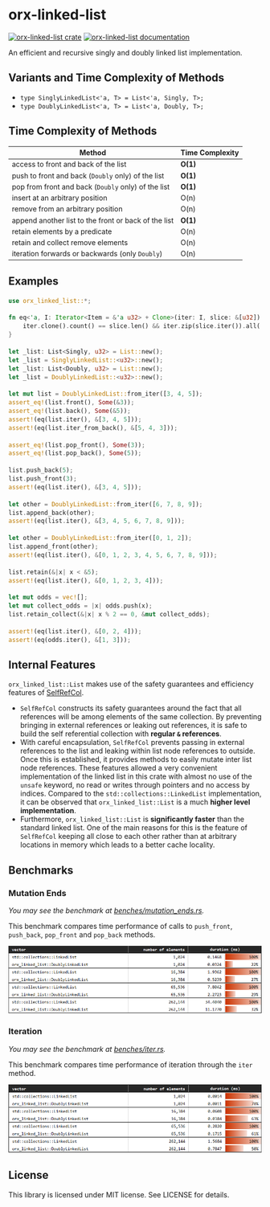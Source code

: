 # orx-linked-list

[![orx-linked-list crate](https://img.shields.io/crates/v/orx-linked-list.svg)](https://crates.io/crates/orx-linked-list)
[![orx-linked-list documentation](https://docs.rs/orx-linked-list/badge.svg)](https://docs.rs/orx-linked-list)

An efficient and recursive singly and doubly linked list implementation.

## Variants and Time Complexity of Methods

* `type SinglyLinkedList<'a, T> = List<'a, Singly, T>;`
* `type DoublyLinkedList<'a, T> = List<'a, Doubly, T>;`

## Time Complexity of Methods

| Method    | Time Complexity |
| -------- | ------- |
| access to front and back of the list  | **O(1)**    |
| push to front and back (`Doubly` only) of the list | **O(1)**     |
| pop from front and back (`Doubly` only) of the list    | **O(1)** |
| insert at an arbitrary position    | O(n)    |
| remove from an arbitrary position    | O(n)    |
| append another list to the front or back of the list    | **O(1)**    |
| retain elements by a predicate    | O(n)    |
| retain and collect remove elements    | O(n)    |
| iteration forwards or backwards (only `Doubly`)    | O(n)    |


## Examples

```rust
use orx_linked_list::*;

fn eq<'a, I: Iterator<Item = &'a u32> + Clone>(iter: I, slice: &[u32]) -> bool {
    iter.clone().count() == slice.len() && iter.zip(slice.iter()).all(|(a, b)| a == b)
}

let _list: List<Singly, u32> = List::new();
let _list = SinglyLinkedList::<u32>::new();
let _list: List<Doubly, u32> = List::new();
let _list = DoublyLinkedList::<u32>::new();

let mut list = DoublyLinkedList::from_iter([3, 4, 5]);
assert_eq!(list.front(), Some(&3));
assert_eq!(list.back(), Some(&5));
assert!(eq(list.iter(), &[3, 4, 5]));
assert!(eq(list.iter_from_back(), &[5, 4, 3]));

assert_eq!(list.pop_front(), Some(3));
assert_eq!(list.pop_back(), Some(5));

list.push_back(5);
list.push_front(3);
assert!(eq(list.iter(), &[3, 4, 5]));

let other = DoublyLinkedList::from_iter([6, 7, 8, 9]);
list.append_back(other);
assert!(eq(list.iter(), &[3, 4, 5, 6, 7, 8, 9]));

let other = DoublyLinkedList::from_iter([0, 1, 2]);
list.append_front(other);
assert!(eq(list.iter(), &[0, 1, 2, 3, 4, 5, 6, 7, 8, 9]));

list.retain(&|x| x < &5);
assert!(eq(list.iter(), &[0, 1, 2, 3, 4]));

let mut odds = vec![];
let mut collect_odds = |x| odds.push(x);
list.retain_collect(&|x| x % 2 == 0, &mut collect_odds);

assert!(eq(list.iter(), &[0, 2, 4]));
assert!(eq(odds.iter(), &[1, 3]));
```

## Internal Features

`orx_linked_list::List` makes use of the safety guarantees and efficiency features of [SelfRefCol](https://crates.io/crates/orx-selfref-col).
* `SelfRefCol` constructs its safety guarantees around the fact that all references will be among elements of the same collection. By preventing bringing in external references or leaking out references, it is safe to build the self referential collection with **regular `&` references**.
* With careful encapsulation, `SelfRefCol` prevents passing in external references to the list and leaking within list node references to outside. Once this is established, it provides methods to easily mutate inter list node references. These features allowed a very convenient implementation of the linked list in this crate with almost no use of the `unsafe` keyword, no read or writes through pointers and no access by indices. Compared to the `std::collections::LinkedList` implementation, it can be observed that `orx_linked_list::List` is a much **higher level implementation**.
* Furthermore, `orx_linked_list::List` is **significantly faster** than the standard linked list. One of the main reasons for this is the feature of `SelfRefCol` keeping all close to each other rather than at arbitrary locations in memory which leads to a better cache locality.

## Benchmarks

### Mutation Ends

*You may see the benchmark at [benches/mutation_ends.rs](https://github.com/orxfun/orx-linked-list/blob/main/benches/mutation_ends.rs).*

This benchmark compares time performance of calls to `push_front`, `push_back`, `pop_front` and `pop_back` methods.

<img src="https://raw.githubusercontent.com/orxfun/orx-linked-list/main/docs/img/bench_mutation_ends.PNG" alt="https://raw.githubusercontent.com/orxfun/orx-linked-list/main/docs/img/bench_mutation_ends.PNG" />

### Iteration

*You may see the benchmark at [benches/iter.rs](https://github.com/orxfun/orx-linked-list/blob/main/benches/iter.rs).*

This benchmark compares time performance of iteration through the `iter` method.

<img src="https://raw.githubusercontent.com/orxfun/orx-linked-list/main/docs/img/iter.PNG" alt="https://raw.githubusercontent.com/orxfun/orx-linked-list/main/docs/img/iter.PNG" />

## License

This library is licensed under MIT license. See LICENSE for details.
